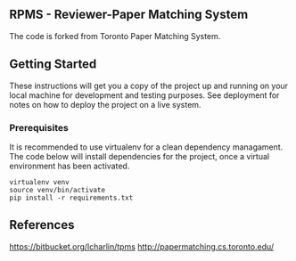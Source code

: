 RPMS - Reviewer-Paper Matching System
----

The code is forked from Toronto Paper Matching System. 

## Getting Started
These instructions will get you a copy of the project up and running on your local machine 
for development and testing purposes. See deployment for notes on how to deploy the project on a live system.

### Prerequisites
It is recommended to use virtualenv for a clean dependency managament. The code below will
install dependencies for the project, once a virtual environment has been activated.

```
virtualenv venv
source venv/bin/activate
pip install -r requirements.txt
```



References
----------

https://bitbucket.org/lcharlin/tpms
http://papermatching.cs.toronto.edu/
